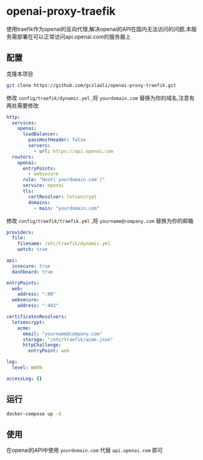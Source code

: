 # openai-proxy-traefik

使用traefik作为openai的反向代理,解决openai的API在国内无法访问的问题,本服务需部署在可以正常访问api.openai.com的服务器上

## 配置

克隆本项目

```bash
git clone https://github.com/gcslaoli/openai-proxy-traefik.git
```

修改 `config/traefik/dynamic.yml` ,将 `yourdomain.com` 替换为你的域名,注意有两处需要修改

```yaml
http:
  services:
    openai:
      loadBalancer:
        passHostHeader: false
        servers:
          - url: https://api.openai.com
  routers:
    openai:
      entryPoints:
        - websecure
      rule: "Host(`yourdomain.com`)"
      service: openai
      tls:
        certResolver: letsencrypt
        domains:
          - main: "yourdomain.com"
```

修改 `config/traefik/traefik.yml` ,将 `yourname@company.com` 替换为你的邮箱

```yaml
providers:
  file:
    filename: /etc/traefik/dynamic.yml
    watch: true

api:
  insecure: true
  dashboard: true

entryPoints:
  web:
    address: ":80"
  websecure:
    address: ":443"

certificatesResolvers:
  letsencrypt:
    acme:
      email: "yourname@company.com"
      storage: "/etc/traefik/acme.json"
      httpChallenge:
        entryPoint: web

log:
  level: WARN

accessLog: {}

```

## 运行

```bash
docker-compose up -d
```

## 使用

在openai的API中使用 `yourdomain.com` 代替 `api.openai.com` 即可

